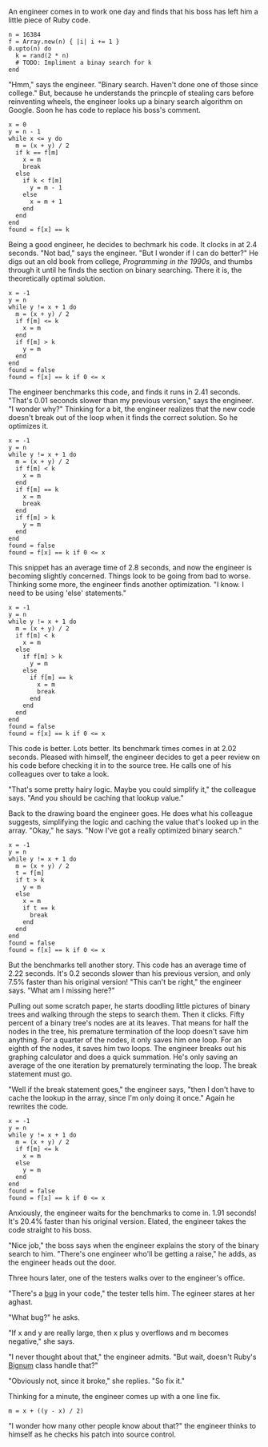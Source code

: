 <!--
title: Optimizing binary search
created: 13 April 2006 - 8:49 am
updated: 14 January 2007 - 7:54 pm
slug: binary-search
tags: coding
-->

An engineer comes in to work one day and finds that his boss has left him a
little piece of Ruby code.

    n = 16384
    f = Array.new(n) { |i| i += 1 }
    0.upto(n) do
      k = rand(2 * n)
      # TODO: Impliment a binay search for k
    end

"Hmm," says the engineer. "Binary search. Haven't done one of those since
college." But, because he understands the princple of stealing cars before
reinventing wheels, the engineer looks up a binary search algorithm on Google.
Soon he has code to replace his boss's comment.

    x = 0
    y = n - 1
    while x <= y do
      m = (x + y) / 2
      if k == f[m]
        x = m
        break
      else
        if k < f[m]
          y = m - 1
        else
          x = m + 1
        end
      end
    end
    found = f[x] == k

Being a good engineer, he decides to bechmark his code. It clocks in at 2.4
seconds. "Not bad," says the engineer. "But I wonder if I can do better?" He
digs out an old book from college, _Programming in the 1990s_, and thumbs
through it until he finds the section on binary searching. There it is, the
theoretically optimal solution.

    x = -1
    y = n
    while y != x + 1 do
      m = (x + y) / 2
      if f[m] <= k
        x = m
      end
      if f[m] > k
        y = m
      end
    end
    found = false
    found = f[x] == k if 0 <= x

The engineer benchmarks this code, and finds it runs in 2.41 seconds.
"That's 0.01 seconds slower than my previous version," says the engineer.
"I wonder why?" Thinking for a bit, the engineer realizes that the new code
doesn't break out of the loop when it finds the correct solution. So he
optimizes it.

    x = -1
    y = n
    while y != x + 1 do
      m = (x + y) / 2
      if f[m] < k
        x = m
      end
      if f[m] == k
        x = m
        break
      end
      if f[m] > k
        y = m
      end
    end
    found = false
    found = f[x] == k if 0 <= x

This snippet has an average time of 2.8 seconds, and now the engineer is
becoming slightly concerned. Things look to be going from bad to worse. Thinking
some more, the engineer finds another optimization. "I know. I need to be using
'else' statements."

    x = -1
    y = n
    while y != x + 1 do
      m = (x + y) / 2
      if f[m] < k
        x = m
      else
        if f[m] > k
          y = m
        else
          if f[m] == k
            x = m
            break
          end
        end
      end
    end
    found = false
    found = f[x] == k if 0 <= x

This code is better. Lots better. Its benchmark times comes in at 2.02 seconds.
Pleased with himself, the engineer decides to get a peer review on his code
before checking it in to the source tree. He calls one of his colleagues over to
take a look.

"That's some pretty hairy logic. Maybe you could simplify it," the colleague
says. "And you should be caching that lookup value."

Back to the drawing board the engineer goes. He does what his colleague
suggests, simplifying the logic and caching the value that's looked up in the
array. "Okay," he says. "Now I've got a really optimized binary search."

    x = -1
    y = n
    while y != x + 1 do
      m = (x + y) / 2
      t = f[m]
      if t > k
        y = m
      else
        x = m
        if t == k
          break
        end
      end
    end
    found = false
    found = f[x] == k if 0 <= x

But the benchmarks tell another story. This code has an average time of 2.22
seconds. It's 0.2 seconds slower than his previous version, and only 7.5% faster
than his original version! "This can't be right," the engineer says. "What am I
missing here?"

Pulling out some scratch paper, he starts doodling little pictures of binary
trees and walking through the steps to search them. Then it clicks. Fifty
percent of a binary tree's nodes are at its leaves. That means for half the
nodes in the tree, his premature termination of the loop doesn't save him
anything. For a quarter of the nodes, it only saves him one loop. For an eighth
of the nodes, it saves him two loops. The engineer breaks out his graphing
calculator and does a quick summation. He's only saving an average of the one
iteration by prematurely terminating the loop. The break statement must go.

"Well if the break statement goes," the engineer says, "then I don't have to
cache the lookup in the array, since I'm only doing it once." Again he rewrites
the code.

    x = -1
    y = n
    while y != x + 1 do
      m = (x + y) / 2
      if f[m] <= k
        x = m
      else
        y = m
      end
    end
    found = false
    found = f[x] == k if 0 <= x

Anxiously, the engineer waits for the benchmarks to come in. 1.91 seconds! It's
20.4% faster than his original version. Elated, the engineer takes the code
straight to his boss.

"Nice job," the boss says when the engineer explains the story of the binary
search to him. "There's one engineer who'll be getting a raise," he adds, as the
engineer heads out the door.

Three hours later, one of the testers walks over to the engineer's office.

"There's a [bug][] in your code," the tester tells him. The egineer stares at
her aghast.

"What bug?" he asks.

"If x and y are really large, then x plus y overflows and m becomes negative,"
she says.

"I never thought about that," the engineer admits. "But wait, doesn't Ruby's
[Bignum][] class handle that?"

"Obviously not, since it broke," she replies. "So fix it."

Thinking for a minute, the engineer comes up with a one line fix.

    m = x + ((y - x) / 2)

"I wonder how many other people know about that?" the engineer thinks to himself
as he checks his patch into source control.

[bug]: http://googleresearch.blogspot.com/2006/06/extra-extra-read-all-about-it-nearly.html "Peter Norvig (Google): Extra, Extra - Read All About It: Nearly All Binary Searches and Mergesorts are Broken"
[Bignum]: http://ruby-doc.org/core/classes/Bignum.html "Unknown (Ruby-Doc.org): Bignum"
